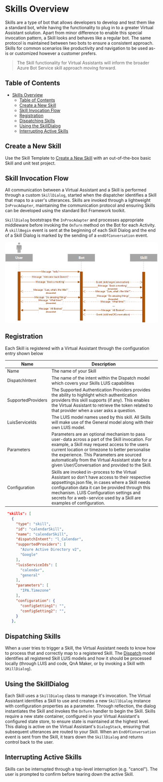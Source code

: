 # Skills Overview

Skills are a type of bot that allows developers to develop and test them like a standard bot, while having the functionality to plug in to a greater Virtual Assistant solution.
Apart from minor difference to enable this special invocation pattern, a Skill looks and behaves like a regular bot. The same protocol is maintained between two bots to ensure a consistent approach.
Skills for common scenarios like productivity and navigation to be used as-is or customized however a customer prefers.
> The Skill functionality for Virtual Assistants will inform the broader Azure Bot Service skill approach moving forward.

## Table of Contents
- [Skills Overview](#skills-overview)
  - [Table of Contents](#table-of-contents)
  - [Create a New Skill](#create-a-new-skill)
  - [Skill Invocation Flow](#skill-invocation-flow)
  - [Registration](#registration)
  - [Dispatching Skills](#dispatching-skills)
  - [Using the SkillDialog](#using-the-skilldialog)
  - [Interrupting Active Skills](#interrupting-active-skills)

## Create a New Skill

Use the Skill Template to [Create a New Skill](./create.md) with an out-of-the-box basic Skill and unit test project.

## Skill Invocation Flow

All communication between a Virtual Assistant and a Skill is performed through a custom `SkillDialog`, started when the dispatcher identifies a Skill that maps to a user's utterances. Skills are invoked through a lightweight `InProcAdapter`, maintaining the communication protocol and ensuring Skills can be developed using the standard Bot Framework toolkit.

`SkillDialog` bootstraps the `InProcAdapter` and processes appropriate middleware before invoking the `OnTurn` method on the Bot for each Activity. A `skillBegin` event is sent at the beginning of each Skill Dialog and the end of a Skill Dialog is marked by the sending of a `endOfConversation` event.

![Skill Invocation Flow](../../media/virtualassistant-SkillFlow.png)

## Registration

Each Skill is registered with a Virtual Assistant through the configuration entry shown below

|Name|Description|
---|---
Name | The name of your Skill|
DispatchIntent| The name of the intent within the Dispatch model which covers your Skills LUIS capabilities|
SupportedProviders| The Supported Authentication Providers provides the ability to highlight which authentication providers this skill supports (if any). This enables the Virtual Assistant to retrieve the token related to that provider when a user asks a question.|
LuisServiceIds| The LUIS model names used by this skill. All Skills will make use of the General model along with their own LUIS model.|
Parameters| Parameters are an optional mechanism to pass user-data across a part of the Skill invocation. For example, a Skill may request access to the users current location or timezone to better personalise the experience. This Parameters are sourced automatically from the Virtual Assistant state for a given User/Conversation and provided to the Skill.|
Configuration| Skills are invoked in-process to the Virtual Assistant so don't have access to their respective appsettings.json file, in cases where a Skill needs configuration data it can be provided through this mechanism. LUIS Configuration settings and secrets for a web-service used by a Skill are examples of configuration.|

 ```json
  "skills": [
    {
      "type": "skill",
      "id": "calendarSkill",
      "name": "calendarSkill",
      "dispatchIntent": "l_Calendar",
      "supportedProviders": [
        "Azure Active Directory v2",
        "Google"
      ],
      "luisServiceIds": [
        "calendar",
        "general"
      ],
      "parameters": [
        "IPA.Timezone"
      ],
      "configuration": {
        "configSetting1": "",
        "configSetting2": "",
      }
    },
 ```
 
## Dispatching Skills
When a user tries to trigger a Skill, the Virtual Assistant needs to know how to process that and correctly map to a registered Skill.
The [Dispatch](https://docs.microsoft.com/en-us/azure/bot-service/bot-builder-tutorial-dispatch?view=azure-bot-service-4.0) model identifies all registered Skill LUIS models and how it should be processed locally (through LUIS and code, QnA Maker, or by invoking a Skill with `SKillDialog`).

## Using the SkillDialog
Each Skill uses a `SkillDialog` class to manage it's invocation.
The Virtual Assistant identifies a Skill to use and creates a new `SkillDialog` instance with configuration properties as a parameter. 
Through reflection, the dialog instantiates the Skill and invokes the `OnTurn` handler to begin the Skill. 
Skills require a new state container, configured in your Virtual Assistant's configured state store, to ensure state is maintained at the highest level. 
This dialog is active on the Virtual Assistant's `DialogStack`, ensuring that subsequent utterances are routed to your Skill. 
When an `EndOfConversation` event is sent from the Skill, it tears down the `SkillDialog` and returns control back to the user.

## Interrupting Active Skills
Skills can be interrupted through a top-level interruption (e.g. "cancel"). The user is prompted to confirm before tearing down the active Skill.